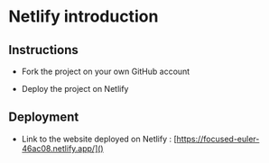 # Netlify introduction

## Instructions

* Fork the project on your own GitHub account

* Deploy the project on Netlify

## Deployment

* Link to the website deployed on Netlify : [https://focused-euler-46ac08.netlify.app/]()
